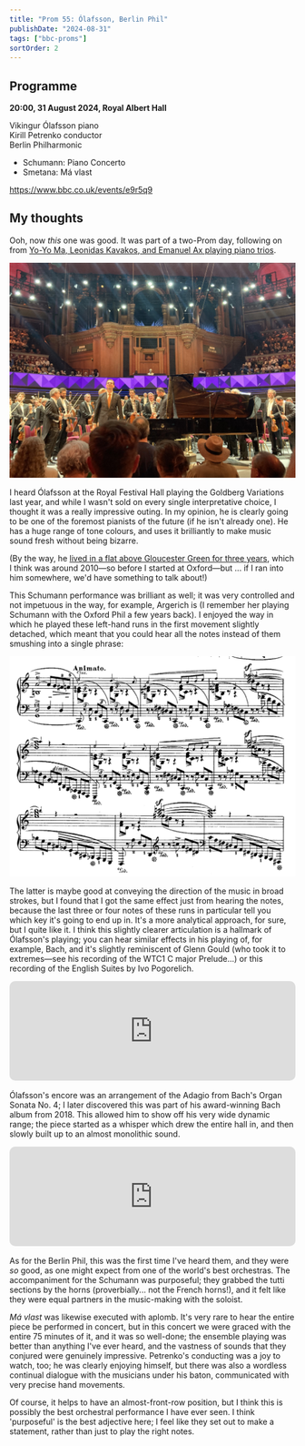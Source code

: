 ```yaml
---
title: "Prom 55: Ólafsson, Berlin Phil"
publishDate: "2024-08-31"
tags: ["bbc-proms"]
sortOrder: 2
---
```


## Programme

**20:00, 31 August 2024, Royal Albert Hall**

Vikingur Ólafsson piano<br />
Kirill Petrenko conductor<br />
Berlin Philharmonic<br />

- Schumann: Piano Concerto
- Smetana: Má vlast

https://www.bbc.co.uk/events/e9r5q9

## My thoughts

Ooh, now _this_ one was good.
It was part of a two-Prom day, following on from [Yo-Yo Ma, Leonidas Kavakos, and Emanuel Ax playing piano trios](/posts/2024-08-31-prom54).

![The performers](./img.jpg)

I heard Ólafsson at the Royal Festival Hall playing the Goldberg Variations last year, and while I wasn't sold on every single interpretative choice, I thought it was a really impressive outing.
In my opinion, he is clearly going to be one of the foremost pianists of the future (if he isn't already one).
He has a huge range of tone colours, and uses it brilliantly to make music sound fresh without being bizarre.

(By the way, he [lived in a flat above Gloucester Green for three years](https://www.theguardian.com/music/2019/apr/30/pianist-vikingur-olafsson-interview-bach), which I think was around 2010—so before I started at Oxford—but ... if I ran into him somewhere, we'd have something to talk about!)

This Schumann performance was brilliant as well; it was very controlled and not impetuous in the way, for example, Argerich is (I remember her playing Schumann with the Oxford Phil a few years back).
I enjoyed the way in which he played these left-hand runs in the first movement slightly detached, which meant that you could hear all the notes instead of them smushing into a single phrase:

![Schumann movement 1 excerpt](./schumann.png)

The latter is maybe good at conveying the direction of the music in broad strokes, but I found that I got the same effect just from hearing the notes, because the last three or four notes of these runs in particular tell you which key it's going to end up in.
It's a more analytical approach, for sure, but I quite like it.
I think this slightly clearer articulation is a hallmark of Ólafsson's playing; you can hear similar effects in his playing of, for example, Bach, and it's slightly reminiscent of Glenn Gould (who took it to extremes—see his recording of the WTC1 C major Prelude...) or this recording of the English Suites by Ivo Pogorelich.

<iframe allow="autoplay *; encrypted-media *; fullscreen *; clipboard-write" frameborder="0" height="175" style="width:100%;max-width:660px;overflow:hidden;border-radius:10px;" sandbox="allow-forms allow-popups allow-same-origin allow-scripts allow-storage-access-by-user-activation allow-top-navigation-by-user-activation" src="https://embed.music.apple.com/gb/album/english-suite-no-2-in-a-minor-bwv-807-1-prelude/1452167957?i=1452168164"></iframe>

Ólafsson's encore was an arrangement of the Adagio from Bach's Organ Sonata No. 4; I later discovered this was part of his award-winning Bach album from 2018.
This allowed him to show off his very wide dynamic range; the piece started as a whisper which drew the entire hall in, and then slowly built up to an almost monolithic sound.

<iframe allow="autoplay *; encrypted-media *; fullscreen *; clipboard-write" frameborder="0" height="175" style="width:100%;max-width:660px;overflow:hidden;border-radius:10px;" sandbox="allow-forms allow-popups allow-same-origin allow-scripts allow-storage-access-by-user-activation allow-top-navigation-by-user-activation" src="https://embed.music.apple.com/gb/album/organ-sonata-no-4-bwv-528-ii-andante-adagio-transcr/1410551592?i=1410552329"></iframe>

As for the Berlin Phil, this was the first time I've heard them, and they were _so_ good, as one might expect from one of the world's best orchestras.
The accompaniment for the Schumann was purposeful; they grabbed the tutti sections by the horns (proverbially... not the French horns!), and it felt like they were equal partners in the music-making with the soloist.

_Má vlast_ was likewise executed with aplomb.
It's very rare to hear the entire piece be performed in concert, but in this concert we were graced with the entire 75 minutes of it, and it was so well-done; the ensemble playing was better than anything I've ever heard, and the vastness of sounds that they conjured were genuinely impressive.
Petrenko's conducting was a joy to watch, too; he was clearly enjoying himself, but there was also a wordless continual dialogue with the musicians under his baton, communicated with very precise hand movements.

Of course, it helps to have an almost-front-row position, but I think this is possibly the best orchestral performance I have ever seen.
I think 'purposeful' is the best adjective here; I feel like they set out to make a statement, rather than just to play the right notes.
